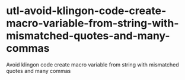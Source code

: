 # utl-avoid-klingon-code-create-macro-variable-from-string-with-mismatched-quotes-and-many-commas
Avoid klingon code create macro variable from string with mismatched quotes and many commas
